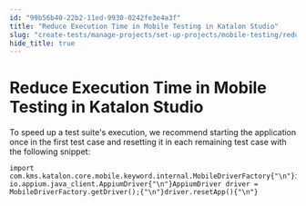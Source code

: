 ```yaml
---
id: "99b56b40-22b2-11ed-9930-0242fe3e4a3f"
title: "Reduce Execution Time in Mobile Testing in Katalon Studio"
slug: "create-tests/manage-projects/set-up-projects/mobile-testing/reduce-execution-time-in-mobile-testing-in-katalon-studio"
hide_title: true
---
```


# <a id="id" class="anchor_top_offset"/><a id="ariaid-title1" class="anchor_top_offset"/>Reduce Execution Time in Mobile Testing in <span xmlns="http://www.w3.org/1999/xhtml" className="ph">Katalon Studio</span> 

<p xmlns="http://www.w3.org/1999/xhtml" className="p">To speed up a test suite's execution, we recommend starting the   application once in the first test case and resetting it in each   remaining test case with the following snippet:</p> 
<pre xmlns="http://www.w3.org/1999/xhtml" className="pre codeblock"><code>import com.kms.katalon.core.mobile.keyword.internal.MobileDriverFactory{"\n"}import io.appium.java_client.AppiumDriver{"\n"}AppiumDriver driver = MobileDriverFactory.getDriver();{"\n"}driver.resetApp(){"\n"}</code></pre> 
